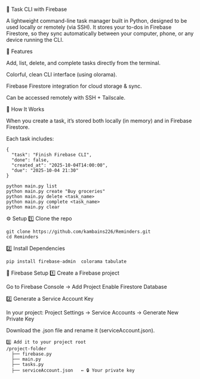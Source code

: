 📝 Task CLI with Firebase

A lightweight command-line task manager built in Python, designed to be used locally or remotely (via SSH).
It stores your to-dos in Firebase Firestore, so they sync automatically between your computer, phone, or any device running the CLI.

🚀 Features

Add, list, delete, and complete tasks directly from the terminal.

Colorful, clean CLI interface (using olorama).

Firebase Firestore integration for cloud storage & sync.

Can be accessed remotely with SSH + Tailscale.

🧩 How It Works

When you create a task, it’s stored both locally (in memory) and in Firebase Firestore.

Each task includes:
```
{
  "task": "Finish Firebase CLI",
  "done": false,
  "created_at": "2025-10-04T14:00:00",
  "due": "2025-10-04 21:30"
}
```
```
python main.py list
python main.py create "Buy groceries"
python main.py delete <task_name>
python main.py complete <task_name>
python main.py clear
```
⚙️ Setup
1️⃣ Clone the repo
```
git clone https://github.com/kambains226/Reminders.git
cd Reminders
```


2️⃣ Install Dependencies
```
pip install firebase-admin  colorama tabulate
```

🔑 Firebase Setup
1️⃣ Create a Firebase project

Go to Firebase Console -> Add Project
Enable Firestore Database 

2️⃣ Generate a Service Account Key

In your project:
Project Settings → Service Accounts → Generate New Private Key

Download the .json file and rename it (serviceAccount.json).
```
3️⃣ Add it to your project root
/project-folder
  ├── firebase.py
  ├── main.py
  ├── tasks.py
  ├── serviceAccount.json   ← 🔒 Your private key

  ```
